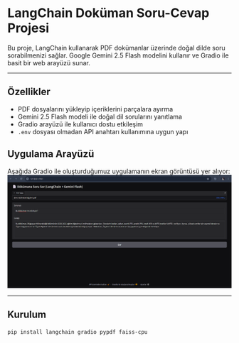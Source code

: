 # LangChain Doküman Soru-Cevap Projesi

Bu proje, LangChain kullanarak PDF dokümanlar üzerinde doğal dilde soru sorabilmenizi sağlar. Google Gemini 2.5 Flash modelini kullanır ve Gradio ile basit bir web arayüzü sunar.

---

## Özellikler

- PDF dosyalarını yükleyip içeriklerini parçalara ayırma
- Gemini 2.5 Flash modeli ile doğal dil sorularını yanıtlama
- Gradio arayüzü ile kullanıcı dostu etkileşim
- `.env` dosyası olmadan API anahtarı kullanımına uygun yapı

## Uygulama Arayüzü
Aşağıda Gradio ile oluşturduğumuz uygulamanın ekran görüntüsü yer alıyor:
![Uygulama Arayüzü](assets/ekranGörüntüsü1.png)

---

## Kurulum

```bash
pip install langchain gradio pypdf faiss-cpu


